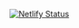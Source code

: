 [![Netlify Status](https://api.netlify.com/api/v1/badges/08fa3bdd-9619-402a-97b7-d025e5b62d46/deploy-status)](https://app.netlify.com/sites/tofotogo/deploys)
